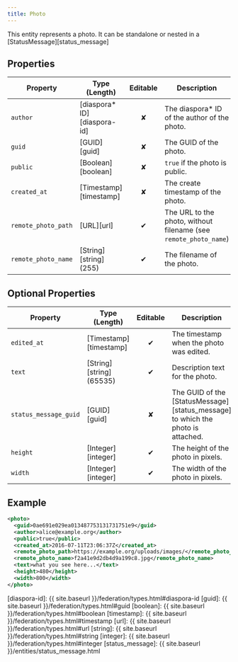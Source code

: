 ```yaml
---
title: Photo
---
```


This entity represents a photo. It can be standalone or nested in a [StatusMessage][status_message]

## Properties

| Property            | Type (Length)                | Editable | Description                                                      |
| ------------------- | ---------------------------- |:--------:| ---------------------------------------------------------------- |
| `author`            | [diaspora\* ID][diaspora-id] |    ✘     | The diaspora\* ID of the author of the photo.                    |
| `guid`              | [GUID][guid]                 |    ✘     | The GUID of the photo.                                           |
| `public`            | [Boolean][boolean]           |    ✘     | `true` if the photo is public.                                   |
| `created_at`        | [Timestamp][timestamp]       |    ✘     | The create timestamp of the photo.                               |
| `remote_photo_path` | [URL][url]                   |    ✔     | The URL to the photo, without filename (see `remote_photo_name`) |
| `remote_photo_name` | [String][string] (255)       |    ✔     | The filename of the photo.                                       |

## Optional Properties

| Property              | Type (Length)            | Editable | Description                                                                     |
| --------------------- | ------------------------ |:--------:| ------------------------------------------------------------------------------- |
| `edited_at`           | [Timestamp][timestamp]   |    ✔     | The timestamp when the photo was edited.                                        |
| `text`                | [String][string] (65535) |    ✔     | Description text for the photo.                                                 |
| `status_message_guid` | [GUID][guid]             |    ✘     | The GUID of the [StatusMessage][status_message] to which the photo is attached. |
| `height`              | [Integer][integer]       |    ✔     | The height of the photo in pixels.                                              |
| `width`               | [Integer][integer]       |    ✔     | The width of the photo in pixels.                                               |

## Example

~~~xml
<photo>
  <guid>0ae691e029ea013487753131731751e9</guid>
  <author>alice@example.org</author>
  <public>true</public>
  <created_at>2016-07-11T23:06:37Z</created_at>
  <remote_photo_path>https://example.org/uploads/images/</remote_photo_path>
  <remote_photo_name>f2a41e9d2db4d9a199c8.jpg</remote_photo_name>
  <text>what you see here...</text>
  <height>480</height>
  <width>800</width>
</photo>
~~~

[diaspora-id]: {{ site.baseurl }}/federation/types.html#diaspora-id
[guid]: {{ site.baseurl }}/federation/types.html#guid
[boolean]: {{ site.baseurl }}/federation/types.html#boolean
[timestamp]: {{ site.baseurl }}/federation/types.html#timestamp
[url]: {{ site.baseurl }}/federation/types.html#url
[string]: {{ site.baseurl }}/federation/types.html#string
[integer]: {{ site.baseurl }}/federation/types.html#integer
[status_message]: {{ site.baseurl }}/entities/status_message.html
